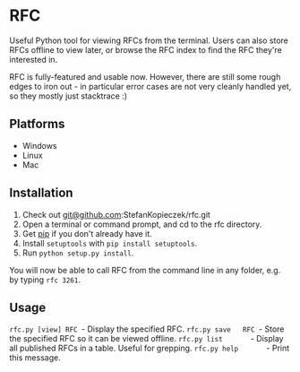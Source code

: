 RFC
===

Useful Python tool for viewing RFCs from the terminal. Users can also store RFCs offline to view later, or browse the RFC index to find the RFC they're interested in.

RFC is fully-featured and usable now. However, there are still some rough edges to iron out - in particular error cases are not very cleanly handled yet, so they mostly just stacktrace :)

Platforms
---------
 * Windows
 * Linux
 * Mac
 
Installation
------------ 
1. Check out git@github.com:StefanKopieczek/rfc.git
2. Open a terminal or command prompt, and cd to the rfc directory.
3. Get [pip](https://pip.pypa.io/en/latest/installing.html) if you don't already have it.
4. Install `setuptools` with `pip install setuptools`.
5. Run `python setup.py install`.

You will now be able to call RFC from the command line in any folder, e.g. by typing `rfc 3261`.

Usage
-----

`rfc.py [view] RFC `- Display the specified RFC.
`rfc.py save   RFC `- Store the specified RFC so it can be viewed offline.
`rfc.py list       `- Display all published RFCs in a table. Useful for grepping.
`rfc.py help       `- Print this message.

